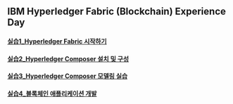 ## IBM Hyperledger Fabric (Blockchain) Experience Day  
#### [실습1_Hyperledger Fabric 시작하기](https://github.com/ibmblkchain/exday/blob/master/%EC%8B%A4%EC%8A%B51.md)  
#### [실습2_Hyperledger Composer 설치 및 구성](https://github.com/ibmblkchain/exday/blob/master/실습2.md)  
#### [실습3_Hyperledger Composer 모델링 실습](./실습3.md)  
#### [실습4_블록체인 애플리케이션 개발](./실습4.md)  

